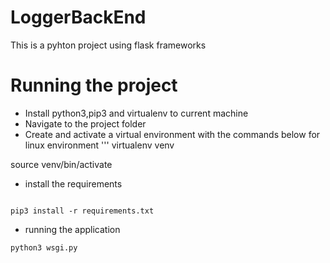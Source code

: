 # LoggerBackEnd
This is a pyhton project using flask frameworks


# Running the project
- Install python3,pip3 and virtualenv to current machine
- Navigate to the project folder
- Create and activate a virtual environment with the commands below for linux environment
'''
virtualenv venv

source venv/bin/activate

- install the requirements

```

pip3 install -r requirements.txt

```

- running the application
```
python3 wsgi.py

```
